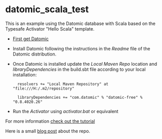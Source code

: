 datomic_scala_test
==================

This is an example using the Datomic database with Scala based on the Typesafe Activator "Hello Scala" template.

+ [First get Datomic](http://www.datomic.com/get-datomic.html)

+ Install Datomic following the instructions in the *Readme* file of the Datomic distribution.

+ Once Datomic is installed update the *Local Maven Repo* location and *libraryDependencies* in the build.sbt file according to your local installation:

        resolvers += "Local Maven Repository" at "file:///H:/.m2/repository"

        libraryDependencies += "com.datomic" % "datomic-free" % "0.8.4020.26"

+ Run the *Activator* using *activator.bat* or equivalent

For more information [check out the tutorial](http://docs.datomic.com/tutorial.html)

Here is a small [blog post](http://codebearing.blogspot.com.au/2013/07/basic-datomic-database-example-using.html) about the repo.
